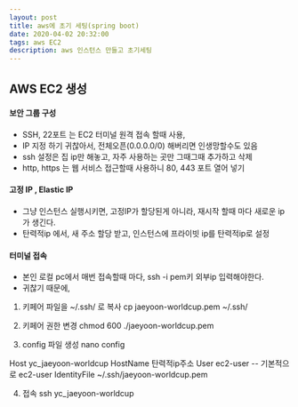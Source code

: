```yaml
---
layout: post
title: aws에 초기 세팅(spring boot)
date: 2020-04-02 20:32:00
tags: aws EC2
description: aws 인스턴스 만들고 초기세팅
---
```



## AWS EC2 생성

#### 보안 그룹 구성
- SSH, 22포트 는 EC2 터미널 원격 접속 할때 사용,
- IP 지정 하기 귀찮아서, 전체오픈(0.0.0.0/0) 해버리면 인생망할수도 있음
- ssh 설정은 집 ip만 해놓고, 자주 사용하는 곳만 그때그때 추가하고 삭제
- http, https 는 웹 서비스 접근할때 사용하니 80, 443 포트 열어 넣기

#### 고정 IP , Elastic IP
- 그냥 인스턴스 실행시키면, 고정IP가 할당된게 아니라, 재시작 할때 마다 새로운 ip가 생긴다.
- 탄력적ip 에서, 새 주소 할당 받고, 인스턴스에 프라이빗 ip를 탄력적ip로 설정

#### 터미널 접속
- 본인 로컬 pc에서 매번 접속할때 마다, ssh -i pem키 외부ip 입력해야한다.
- 귀찮기 때문에,

1. 키페어 파일을 ~/.ssh/ 로 복사
cp jaeyoon-worldcup.pem ~/.ssh/

2. 키페어 권한 변경
chmod 600 ./jaeyoon-worldcup.pem

3. config 파일 생성
nano config

Host yc_jaeyoon-worldcup
    HostName 탄력적ip주소
    User ec2-user   -- 기본적으로 ec2-user
    IdentityFile ~/.ssh/jaeyoon-worldcup.pem

4. 접속
ssh yc_jaeyoon-worldcup






